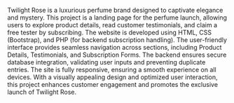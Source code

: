 Twilight Rose is a luxurious perfume brand designed to captivate elegance and mystery. 
This project is a landing page for the perfume launch, allowing users to explore product details, 
read customer testimonials, and claim a free tester by subscribing. The website is developed using 
HTML, CSS (Bootstrap), and PHP (for backend subscription handling). The user-friendly interface provides 
seamless navigation across sections, including Product Details, Testimonials, and Subscription Forms.
The backend ensures secure database integration, validating user inputs and preventing duplicate entries. 
The site is fully responsive, ensuring a smooth experience on all devices. With a visually
appealing design and optimized user interaction, this project enhances customer
engagement and promotes the exclusive launch of Twilight Rose.
